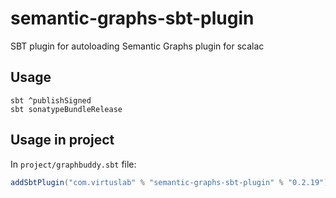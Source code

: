 # semantic-graphs-sbt-plugin

SBT plugin for autoloading Semantic Graphs plugin for scalac

## Usage

```
sbt ^publishSigned
sbt sonatypeBundleRelease
```

## Usage in project

In `project/graphbuddy.sbt` file:

```scala
addSbtPlugin("com.virtuslab" % "semantic-graphs-sbt-plugin" % "0.2.19")
```
